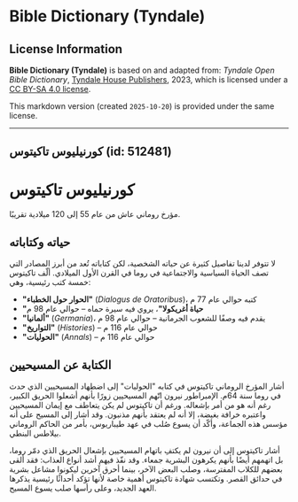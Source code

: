 # Bible Dictionary (Tyndale)

## License Information

**Bible Dictionary (Tyndale)** is based on and adapted from: _Tyndale Open Bible Dictionary_, [Tyndale House Publishers](https://tyndaleopenresources.com/), 2023, which is licensed under a [CC BY-SA 4.0 license](https://creativecommons.org/licenses/by-sa/4.0/legalcode.en).

This markdown version (created `2025-10-20`) is provided under the same license.



--------------------------------

## كورنيليوس تاكيتوس (id: 512481)

**كورنيليوس تاكيتوس**
=====================

مؤرخ روماني عاش من عام 55 إلى 120 ميلادية تقريبًا.

حياته وكتاباته
--------------

لا تتوفر لدينا تفاصيل كثيرة عن حياته الشخصية، لكن كتاباته تُعد من أبرز المصادر التي تصف الحياة السياسية والاجتماعية في روما في القرن الأول الميلادي. ألّف تاكيتوس خمسة كتب رئيسية، وهي:

* **"الحوار حول الخطباء"** (*Dialogus de Oratoribus*)، كتبه حوالي عام 77 م
* **"حياة أغريكولا"**، يروي فيه سيرة حماه – حوالي عام 98 م
* **"ألمانيا"** (*Germania*)، يقدم فيه وصفًا للشعوب الجرمانية – حوالي عام 98 م
* **"التواريخ"** (*Histories*) – حوالي عام 116 م
* **"الحوليات"** (*Annals*) – حوالي عام 116 م

الكتابة عن المسيحيين
--------------------

أشار المؤرخ الروماني تاكيتوس في كتابه "الحوليات" إلى اضطهاد المسيحيين الذي حدث في روما سنة 64م. الإمبراطور نيرون اتّهم المسيحيين زورًا بأنهم أشعلوا الحريق الكبير، رغم أنه هو من أمر بإشعاله. ورغم أن تاكيتوس لم يكن يتعاطف مع إيمان المسيحيين واعتبره خرافة بغيضة، إلا أنه لم يعتقد بأنهم مذنبون. وقد أشار إلى المسيح على أنه مؤسس هذه الجماعة، وأكّد أن يسوع صُلب في عهد طيباريوس، بأمر من الحاكم الروماني بيلاطس البنطي.

أشار تاكيتوس إلى أن نيرون لم يكتفِ باتهام المسيحيين بإشعال الحريق الذي دمّر روما، بل اتهمهم أيضًا بأنهم يكرهون البشرية جمعاء. وقد نفّذ فيهم أشد أنواع العذاب: فقد ألقى بعضهم للكلاب المفترسة، وصلب البعض الآخر، بينما أحرق آخرين ليكونوا مشاعل بشرية في حدائق القصر. وتكتسب شهادة تاكيتوس أهمية خاصة لأنها تؤكد أحداثًا رئيسية يذكرها العهد الجديد، وعلى رأسها صلب يسوع المسيح.


